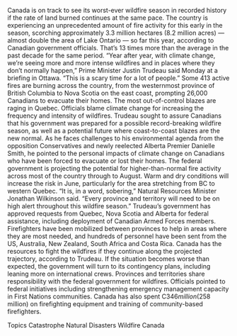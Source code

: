 Canada is on track to see its worst-ever wildfire season in recorded history if the rate of land burned continues at the same pace.
The country is experiencing an unprecedented amount of fire activity for this early in the season, scorching approximately 3.3 million hectares (8.2 million acres) — almost double the area of Lake Ontario — so far this year, according to Canadian government officials. That’s 13 times more than the average in the past decade for the same period.
“Year after year, with climate change, we’re seeing more and more intense wildfires and in places where they don’t normally happen,” Prime Minister Justin Trudeau said Monday at a briefing in Ottawa. “This is a scary time for a lot of people.”
Some 413 active fires are burning across the country, from the westernmost province of British Columbia to Nova Scotia on the east coast, prompting 26,000 Canadians to evacuate their homes. The most out-of-control blazes are raging in Quebec. Officials blame climate change for increasing the frequency and intensity of wildfires.
Trudeau sought to assure Canadians that his government was prepared for a possible record-breaking wildfire season, as well as a potential future where coast-to-coast blazes are the new normal. As he faces challenges to his environmental agenda from the opposition Conservatives and newly reelected Alberta Premier Danielle Smith, he pointed to the personal impacts of climate change on Canadians who have been forced to evacuate or lost their homes.
The federal government is projecting the potential for higher-than-normal fire activity across most of the country through to August. Warm and dry conditions will increase the risk in June, particularly for the area stretching from BC to western Quebec.
“It is, in a word, sobering,” Natural Resources Minister Jonathan Wilkinson said. “Every province and territory will need to be on high alert throughout this wildfire season.”
Trudeau’s government has approved requests from Quebec, Nova Scotia and Alberta for federal assistance, including deployment of Canadian Armed Forces members. Firefighters have been mobilized between provinces to help in areas where they are most needed, and hundreds of personnel have been sent from the US, Australia, New Zealand, South Africa and Costa Rica.
Canada has the resources to fight the wildfires if they continue along the projected trajectory, according to Trudeau. If the situation becomes worse than expected, the government will turn to its contingency plans, including leaning more on international crews.
Provinces and territories share responsibility with the federal government for wildfires. Officials pointed to federal initiatives including strengthening emergency management capacity in First Nations communities. Canada has also spent C$346 million ($258 million) on firefighting equipment and training of community-based firefighters.

Topics
Catastrophe
Natural Disasters
Wildfire
Canada
